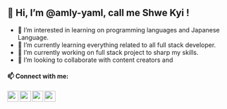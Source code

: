 <h2>👋 Hi, I’m @amly-yaml, call me Shwe Kyi ! </h2>

- 👀 I’m interested in learning on programming languages and Japanese Language. 
- 🌱 I’m currently learning everything related to all full stack developer.
- 🔭 I’m currently working on full stack project to sharp my skills.
- 💞️ I’m looking to collaborate with content creators and 

<h4> 📫 Connect with me: </h4>
<a href="https://www.linkedin.com/in/nang-ohn-shwe-kyi-a63556228/" target="_blank">
<img align="left" src="https://cdn-icons-png.flaticon.com/512/2423/2423806.png" width="25" height="25" /></a>


<a href="https://www.linkedin.com/in/nang-ohn-shwe-kyi-a63556228/" target="_blank">
<img align="left" src="https://cdn-icons.flaticon.com/png/128/3536/premium/3536505.png?token=exp=1643394395~hmac=4f2163ffdec7e68a864e477fdaf76b3f" width="25" height="25" /></a>

<a href="mailto: shwekyiangret1512@gmail.com" target="_blank">
<img align="left" src="https://cdn-icons-png.flaticon.com/128/2702/2702602.png" width="25" height="25" /></a>

<a href="https://twitter.com/KyiAngret" target="_blank">
<img align="left" src="https://cdn-icons-png.flaticon.com/128/733/733579.png" width="25" height="25" /></a>

<!---
amly-yaml/amly-yaml is a ✨ special ✨ repository because its `README.md` (this file) appears on your GitHub profile.
You can click the Preview link to take a look at your changes.
--->
